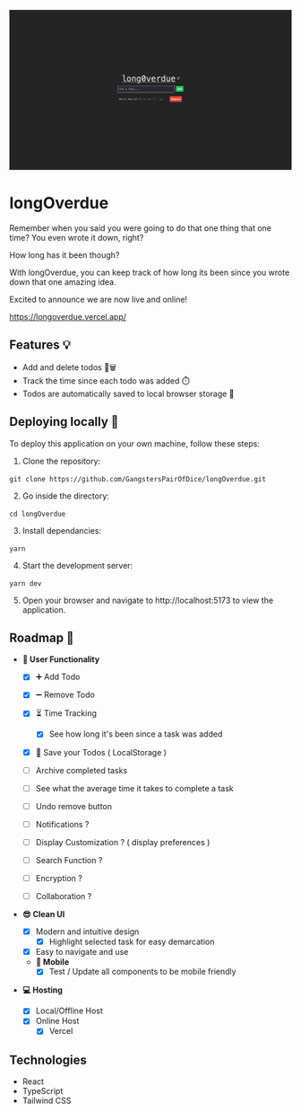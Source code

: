 [![longOverdue home page](src/assets/helloworld.png)](https://github.com/GangstersPairOfDice/longOverdue)

# longOverdue

Remember when you said you were going to do that one thing that one time? You even wrote it down, right?

How long has it been though?

With longOverdue, you can keep track of how long its been since you wrote down that one amazing idea.

Excited to announce we are now live and online!

https://longoverdue.vercel.app/

## Features 💡

- Add and delete todos 📝🗑️
- Track the time since each todo was added ⏱️
- Todos are automatically saved to local browser storage 💾

## Deploying locally 🚀

To deploy this application on your own machine, follow these steps:

1. Clone the repository:

`git clone https://github.com/GangstersPairOfDice/longOverdue.git`

2. Go inside the directory:

`cd longOverdue`

3. Install dependancies:

`yarn`

4. Start the development server:

`yarn dev`

5. Open your browser and navigate to http://localhost:5173 to view the application.

## Roadmap 📍

- **👤 User Functionality**

  - [x] ➕ Add Todo
  - [x] ➖ Remove Todo
  - [x] ⏳ Time Tracking

    - [x] See how long it's been since a task was added

  - [x] 💾 Save your Todos ( LocalStorage )
  - [ ] Archive completed tasks
  - [ ] See what the average time it takes to complete a task
  - [ ] Undo remove button
  - [ ] Notifications ?
  - [ ] Display Customization ? ( display preferences )
  - [ ] Search Function ?
  - [ ] Encryption ?
  - [ ] Collaboration ?

- **😎 Clean UI**

  - [x] Modern and intuitive design
    - [x] Highlight selected task for easy demarcation
  - [x] Easy to navigate and use
  - **📱 Mobile**
    - [x] Test / Update all components to be mobile friendly

- **💻 Hosting**
  - [x] Local/Offline Host
  - [x] Online Host
    - [x] Vercel

## Technologies

- React
- TypeScript
- Tailwind CSS
